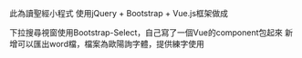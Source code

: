 此為讀聖經小程式
使用jQuery + Bootstrap + Vue.js框架做成

下拉搜尋視窗使用Bootstrap-Select，自己寫了一個Vue的component包起來
新增可以匯出word檔，檔案為歐陽詢字體，提供練字使用
